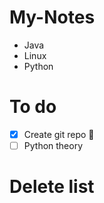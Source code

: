 # My-Notes
- Java
- Linux
- Python

# To do
- [x] Create git repo :tada:
- [ ] Python theory

# Delete list

